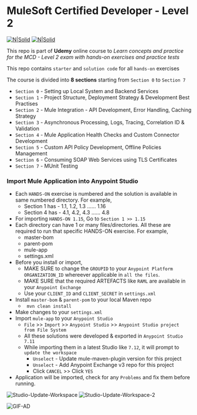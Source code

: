 # MuleSoft Certified Developer - Level 2
[![N|Solid](https://user-images.githubusercontent.com/28925814/167924216-73523d2f-432a-489c-9db8-5339bd1db04e.png)](https://www.udemy.com/course/kubernetes-devsecops/) [![N|Solid](https://user-images.githubusercontent.com/28925814/167924714-fb647c23-e7a1-4783-949c-6cd0910282da.png)](https://www.linkedin.com/in/barahalikar-siddharth/)

This repo is part of **Udemy** online course to _Learn concepts and practice for the MCD - Level 2 exam with hands-on exercises and practice tests_

This repo contains `starter` and `solution code` for all `hands-on` exercises

The course is divided into **8 sections** starting from `Section 0` to `Section 7`
- `Section 0` - Setting up Local System and Backend Services
- `Section 1` - Project Structure, Deployment Strategy & Development Best Practises
- `Section 2` - Mule Integration - API Development, Error Handling, Caching Strategy
- `Section 3` - Asynchronous Processing, Logs, Tracing, Correlation ID & Validation
- `Section 4` - Mule Application Health Checks and Custom Connector Development
- `Section 5` - Custom API Policy Development, Offline Policies Management
- `Section 6` - Consuming SOAP Web Services using TLS Certificates
- `Section 7` - MUnit Testing

### Import Mule Application into Anypoint Studio

- Each `HANDS-ON` exercise is numbered and the solution is available in same numbered directory. For example,
    - Section 1 has - 1.1, 1.2, 1.3 ...... 1.16
    - Section 4 has - 4.1, 4.2, 4.3 ...... 4.8
- For importing `HANDS-ON 1.15`, Go to `Section 1 >> 1.15`
- Each directory can have 1 or many files/directories. All these are required to run that specific HANDS-ON exercise. For example,
    - master-bom
    - parent-pom
    - mule-app
    - settings.xml
- Before you install or import, 
    - MAKE SURE to change the `GROUPID` to your `Anypoint Platform ORGANIZATION_ID` whereever applicable in `all the files`.
    - MAKE SURE that the required ARTEFACTS like `RAML` are available in your `Anypoint Exchange`
    - Use your `CLIENT_ID` and `CLIENT_SECRET` in `settings.xml`
- Install `master-bom` & `parent-pom` to your local Maven repo
    - ``` mvn clean install```
- Make changes to your `settings.xml`
- Import `mule-app` to your `Anypoint Studio`
    - `File` >> `Import` >> `Anypoint Studio` >> `Anypoint Studio project from File System`
    - All these solutions were developed & exported in `Anypoint Studio 7.11`
    - While importing them in a latest Studio like `7.12`, it will prompt to `update the workspace`
        - `Unselect` - Update mule-maven-plugin version for this project
        - `Unselect` - Add Anypoint Exchange v3 repo for this project
        - Click `CANCEL` >> Click `YES`
- Application will be imported, check for any `Problems` and fix them before running.

![Studio-Update-Workspace](https://user-images.githubusercontent.com/28925814/167924884-8505bafe-41f0-4e1d-af3f-f2e1ddc8e64e.png)
![Studio-Update-Workspace-2](https://user-images.githubusercontent.com/28925814/167924889-e0bfaeb3-b30f-47fa-b31b-fb4c9c7da473.png)

![GIF-AD](https://user-images.githubusercontent.com/28925814/167924892-8e2b7410-29b5-4663-ba45-f518b6499dc6.gif)

